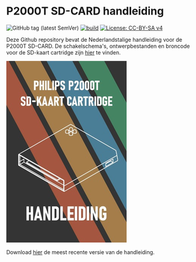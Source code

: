 # P2000T SD-CARD handleiding

![GitHub tag (latest SemVer)](https://img.shields.io/github/v/tag/ifilot/P2000T-SD-kaart-handleiding?label=version)
[![build](https://github.com/ifilot/P2000T-SD-kaart-handleiding/actions/workflows/build.yml/badge.svg)](https://github.com/ifilot/P2000T-SD-kaart-handleiding/actions/workflows/build.yml)
[![License: CC-BY-SA v4](https://img.shields.io/badge/license-CC--4.0--BY--SA-lightgrey)](https://creativecommons.org/licenses/by-sa/4.0/deed.en)

Deze Github repository bevat de Nederlandstalige handleiding voor de P2000T
SD-CARD. De schakelschema's, ontwerpbestanden en broncode voor de SD-kaart
cartridge zijn [hier](https://github.com/ifilot/p2000t-sdcard) te vinden.

![P2000T SD-kaart Handleiding cover](docimg/handleiding-cover.jpg)

Download
[hier](https://github.com/ifilot/P2000T-SD-kaart-handleiding/releases/latest/download/p2000t-sdkaart-handleiding.pdf)
de meest recente versie van de handleiding.